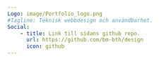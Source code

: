 ```yaml
---
Logo: image/Portfolio_logo.png
#Tagline: Teknisk webbdesign och användbarhet.
Social:
    - title: Link till sidans github repo.
      url: https://github.com/bm-bth/design
      icon: github
---
```

